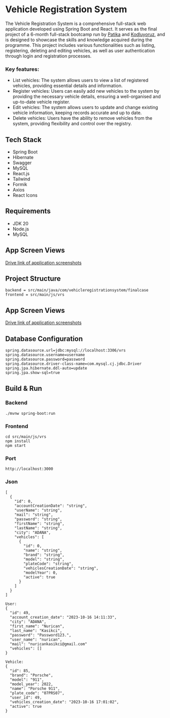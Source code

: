 # Vehicle Registration System
The Vehicle Registration System is a comprehensive full-stack web application developed using Spring Boot and React. It serves as the final project of a 6-month full-stack bootcamp run by [Patika](https://www.patika.dev/tr) and [Kodluyoruz](https://kodluyoruz.org/), and is designed to showcase the skills and knowledge acquired during the programme. This project includes various functionalities such as listing, registering, deleting and editing vehicles, as well as user authentication through login and registration processes.

### Key features:
- List vehicles: The system allows users to view a list of registered vehicles, providing essential details and information.  
- Register vehicles: Users can easily add new vehicles to the system by providing the necessary vehicle details, ensuring a well-organised and up-to-date vehicle register.  
- Edit vehicles: The system allows users to update and change existing vehicle information, keeping records accurate and up to date.  
- Delete vehicles: Users have the ability to remove vehicles from the system, providing flexibility and control over the registry.

## Tech Stack
- Spring Boot
- Hibernate
- Swagger
- MySQL
- React.js
- Tailwind
- Formik
- Axios
- React Icons

## Requirements
- JDK 20
- Node.js
- MySQL


## App Screen Views
[Drive link of application screenshots](https://drive.google.com/drive/folders/1LdEFmjz_k6AQInVOFLdXQogRcqtEvkwY?usp=sharing)

## Project Structure

```
backend = src/main/java/com/vehicleregistrationsystem/finalcase  
frontend = src/main/js/vrs
```

## App Screen Views
[Drive link of application screenshots](https://drive.google.com/drive/folders/1LdEFmjz_k6AQInVOFLdXQogRcqtEvkwY?usp=sharing)


## Database Configuration
```
spring.datasource.url=jdbc:mysql://localhost:3306/vrs
spring.datasource.username=username
spring.datasource.password=password
spring.datasource.driver-class-name=com.mysql.cj.jdbc.Driver
spring.jpa.hibernate.ddl-auto=update
spring.jpa.show-sql=true
```

## Build & Run
### Backend
```
./mvnw spring-boot:run
```
### Frontend
```
cd src/main/js/vrs
npm install
npm start
```

### Port
```
http://localhost:3000
```

### Json
```
[
  {
    "id": 0,
    "accountCreationDate": "string",
    "userName": "string",
    "mail": "string",
    "password": "string",
    "firstName": "string",
    "lastName": "string",
    "city": "ADANA",
    "vehicles": [
      {
        "id": 0,
        "name": "string",
        "brand": "string",
        "model": "string",
        "plateCode": "string",
        "vehiclesCreationDate": "string",
        "modelYear": 0,
        "active": true
      }
    ]
  }
]

User:
{
  "id": 49,
  "account_creation_date": "2023-10-16 14:11:33",
  "city": "ADANA",
  "first_name": "Nurican",
  "last_name": "Kasikci",
  "password": "Password123.",
  "user_name": "nurican",
  "mail": "nuricankasikci@gmail.com"
  "vehicles": []
}
  
Vehicle:
{
  "id": 85,
  "brand": "Porsche",
  "model": "911",
  "model_year": 2022,
  "name": "Porsche 911",
  "plate_code": "07PRS07",
  "user_id": 49,
  "vehicles_creation_date": "2023-10-16 17:01:02",
  "active": true
}
```
